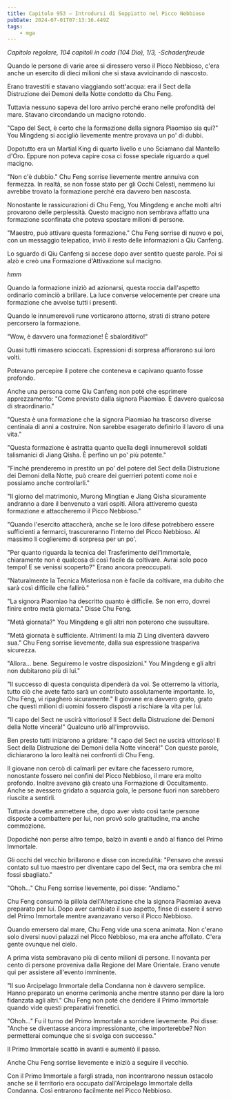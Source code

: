 ```yaml
---
title: Capitolo 953 – Introdursi di Soppiatto nel Picco Nebbioso
pubDate: 2024-07-01T07:13:16.449Z
tags:
    - mga
---
```



<em>Capitolo regolare,
104 capitoli in coda (104 Dio), 1/3,
-Schadenfreude</em>


Quando le persone di varie aree si diressero verso il Picco Nebbioso, c'era anche un esercito di dieci milioni che si stava avvicinando di nascosto.


Erano travestiti e stavano viaggiando sott'acqua: era il Sect della Distruzione dei Demoni della Notte condotto da Chu Feng.


Tuttavia nessuno sapeva del loro arrivo perché erano nelle profondità del mare. Stavano circondando un macigno rotondo.


"Capo del Sect, è certo che la formazione della signora Piaomiao sia qui?" You Mingdeng si accigliò lievemente mentre provava un po' di dubbi.


Dopotutto era un Martial King di quarto livello e uno Sciamano dal Mantello d'Oro. Eppure non poteva capire cosa ci fosse speciale riguardo a quel macigno.


"Non c'è dubbio." Chu Feng sorrise lievemente mentre annuiva con fermezza. In realtà, se non fosse stato per gli Occhi Celesti, nemmeno lui avrebbe trovato la formazione perché era davvero ben nascosta.


Nonostante le rassicurazioni di Chu Feng, You Mingdeng e anche molti altri provarono delle perplessità. Questo macigno non sembrava affatto una formazione sconfinata che poteva spostare milioni di persone.


"Maestro, può attivare questa formazione." Chu Feng sorrise di nuovo e poi, con un messaggio telepatico, inviò il resto delle informazioni a Qiu Canfeng.


Lo sguardo di Qiu Canfeng si accese dopo aver sentito queste parole. Poi si alzò e creò una Formazione d'Attivazione sul macigno.


*hmm*


Quando la formazione iniziò ad azionarsi, questa roccia dall'aspetto ordinario cominciò a brillare. La luce converse velocemente per creare una formazione che avvolse tutti i presenti.


Quando le innumerevoli rune vorticarono attorno, strati di strano potere percorsero la formazione.


"Wow, è davvero una formazione! È sbalorditivo!"


Quasi tutti rimasero scioccati. Espressioni di sorpresa affiorarono sui loro volti.


Potevano percepire il potere che conteneva e capivano quanto fosse profondo.


Anche una persona come Qiu Canfeng non poté che esprimere apprezzamento: "Come previsto dalla signora Piaomiao. È davvero qualcosa di straordinario."


"Questa è una formazione che la signora Piaomiao ha trascorso diverse centinaia di anni a costruire. Non sarebbe esagerato definirlo il lavoro di una vita."


"Questa formazione è astratta quanto quella degli innumerevoli soldati talismanici di Jiang Qisha. È perfino un po' più potente."


"Finché prenderemo in prestito un po' del potere del Sect della Distruzione dei Demoni della Notte, può creare dei guerrieri potenti come noi e possiamo anche controllarli."


"Il giorno del matrimonio, Murong Mingtian e Jiang Qisha sicuramente andranno a dare il benvenuto a vari ospiti. Allora attiveremo questa formazione e attaccheremo il Picco Nebbioso."


"Quando l'esercito attaccherà, anche se le loro difese potrebbero essere sufficienti a fermarci, trascureranno l'interno del Picco Nebbioso. Al massimo li coglieremo di sorpresa per un po'.


"Per quanto riguarda la tecnica del Trasferimento dell'Immortale, chiaramente non è qualcosa di così facile da coltivare. Avrai solo poco tempo! E se venissi scoperto?" Erano ancora preoccupati.


"Naturalmente la Tecnica Misteriosa non è facile da coltivare, ma dubito che sarà così difficile che fallirò."


"La signora Piaomiao ha descritto quanto è difficile. Se non erro, dovrei finire entro metà giornata." Disse Chu Feng.


"Metà giornata?" You Mingdeng e gli altri non poterono che sussultare.


"Metà giornata è sufficiente. Altrimenti la mia Zi Ling diventerà davvero sua." Chu Feng sorrise lievemente, dalla sua espressione traspariva sicurezza.


"Allora... bene. Seguiremo le vostre disposizioni." You Mingdeng e gli altri non dubitarono più di lui."


"Il successo di questa conquista dipenderà da voi. Se otterremo la vittoria, tutto ciò che avete fatto sarà un contributo assolutamente importante. Io, Chu Feng, vi ripagherò sicuramente." Il giovane era davvero grato, grato che questi milioni di uomini fossero disposti a rischiare la vita per lui.


"Il capo del Sect ne uscirà vittorioso! Il Sect della Distruzione dei Demoni della Notte vincerà!" Qualcuno urlò all'improvviso.


Ben presto tutti iniziarono a gridare: "Il capo del Sect ne uscirà vittorioso! Il Sect della Distruzione dei Demoni della Notte vincerà!" Con queste parole, dichiararono la loro lealtà nei confronti di Chu Feng.


Il giovane non cercò di calmarli per evitare che facessero rumore, nonostante fossero nei confini del Picco Nebbioso, il mare era molto profondo. Inoltre avevano già creato una Formazione di Occultamento. Anche se avessero gridato a squarcia gola, le persone fuori non sarebbero riuscite a sentirli.


Tuttavia dovette ammettere che, dopo aver visto così tante persone disposte a combattere per lui, non provò solo gratitudine, ma anche commozione.


Dopodiché non perse altro tempo, balzò in avanti e andò al fianco del Primo Immortale.


Gli occhi del vecchio brillarono e disse con incredulità: "Pensavo che avessi contato sul tuo maestro per diventare capo del Sect, ma ora sembra che mi fossi sbagliato."


"Ohoh..." Chu Feng sorrise lievemente, poi disse: "Andiamo."


Chu Feng consumò la pillola dell'Alterazione che la signora Piaomiao aveva preparato per lui. Dopo aver cambiato il suo aspetto, finse di essere il servo del Primo Immortale mentre avanzavano verso il Picco Nebbioso.


Quando emersero dal mare, Chu Feng vide una scena animata. Non c'erano solo diversi nuovi palazzi nel Picco Nebbioso, ma era anche affollato. C'era gente ovunque nel cielo.


A prima vista sembravano più di cento milioni di persone. Il novanta per cento di persone proveniva dalla Regione del Mare Orientale. Erano venute qui per assistere all'evento imminente.


"Il suo Arcipelago Immortale della Condanna non è davvero semplice. Hanno preparato un enorme cerimonia anche mentre stanno per dare la loro fidanzata agli altri." Chu Feng non poté che deridere il Primo Immortale quando vide questi preparativi frenetici.


"Ohoh..." Fu il turno del Primo Immortale a sorridere lievemente. Poi disse: "Anche se diventasse ancora impressionante, che importerebbe? Non permetterai comunque che si svolga con successo."


Il Primo Immortale scattò in avanti e aumentò il passo.


Anche Chu Feng sorrise lievemente e iniziò a seguire il vecchio.


Con il Primo Immortale a fargli strada, non incontrarono nessun ostacolo anche se il territorio era occupato dall'Arcipelago Immortale della Condanna. Così entrarono facilmente nel Picco Nebbioso.
                                


                                



